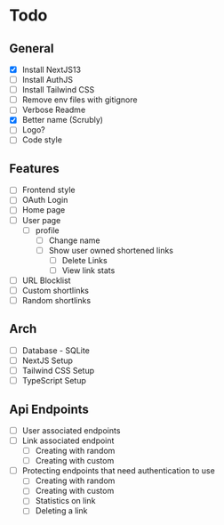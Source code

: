 # Todo

## General

- [x] Install NextJS13
- [ ] Install AuthJS
- [ ] Install Tailwind CSS
- [ ] Remove env files with gitignore
- [ ] Verbose Readme
- [x] Better name (Scrubly)
- [ ] Logo?
- [ ] Code style

## Features

- [ ] Frontend style
- [ ] OAuth Login
- [ ] Home page
- [ ] User page
  - [ ] profile
    - [ ] Change name
    - [ ] Show user owned shortened links
      - [ ] Delete Links
      - [ ] View link stats
- [ ] URL Blocklist
- [ ] Custom shortlinks
- [ ] Random shortlinks

## Arch

- [ ] Database - SQLite
- [ ] NextJS Setup
- [ ] Tailwind CSS Setup
- [ ] TypeScript Setup

## Api Endpoints

- [ ] User associated endpoints
- [ ] Link associated endpoint
  - [ ] Creating with random
  - [ ] Creating with custom
- [ ] Protecting endpoints that need authentication to use
  - [ ] Creating with random
  - [ ] Creating with custom
  - [ ] Statistics on link
  - [ ] Deleting a link
